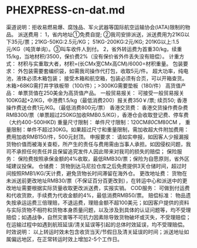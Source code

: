 
# PHEXPRESS-cn-dat.md

渠道说明：拒收易燃易爆、腐蚀品、军火武器等国际航空运输协会(IATA)限制的物品。
派送费用：	1，省内地址①免费自提; ②我司安排派送，派送费用为21KG以下35元/票；21KG-50KG:2.5元/KG；  51KG-200KG:2元/KG;    201KG以上:1.5元/KG（吨货单询）。③叫车收件人到付。
2，省外转运费为首重30/kg，续重15/kg，当地材积/3500，保价费2%（没有保价省外件丢失没有赔偿）。
计重方式：	材积与实重取大者，材积=(长CMⅹ宽CMⅹ高CM)/6000=材积重量。
包装要求：	外包装需要套编织袋，如需我司操作代打包，收取5元/件。
超大功率，纯电池，液体必须木箱包装；
接受木箱和航空箱，包装必须有合页，可以开箱查货。木箱>68KG需打井字铁板带（100/件）；>300KG需要垫板（180/件）
高货值产品：	单票货值在250美金为高货值产品。
一般贸易报关：	可接受一般贸易报关100KG起+2/KG，中港费1.5/kg（最低消费200）报关费350￥/票; 续页50; 香港操作费送仓费1元/KG。（最低消费800元/票）
香港交货费：	香港交货操作费杂费RMB300/票（单票超过250KG加收RMB0.5/KG），香港仓会收取登记费、停车费（大约400-500HKD)
重量尺寸限制：	单件尺寸限制：120CM*80CM*80CM ， 重量限制：单件不超过30KG。如果超过尺寸和重量限制，需加收超大件附加费用：费用加收RMB150/件，500元封顶。
申报要求：	请如实申报，如因客人少报漏报货物价值而被海关查柜，所产生的责任与费用需由当事人承担。如因侵权问题，我司不承担任何责任并且保留追究发件人因此带来对我司的损失的赔偿；
保险服务：	保险费按照承保金额的4%收取，最低RMB30/票；保险为自愿原则，省外区域建议投保。
仓储费：	货物到达马尼拉仓库之后免费提供3天仓储时间，超过时间按照RMB1/KG/天计费，避免货物长时间滞留在海外仓。
更改地址费：	货物在未派送前更改地址RMB30/票（不保证百分百更改到），在转运中心和派送中的更改地址需要根据实际货量收取更改派送费，实报实销。
COD服务：	可做到付运费和代收货款，手续费为代收金额的4%，最低消费RMB50/票。
赔偿标准：	物品遗失按承运运费三倍理赔，不退运费，理赔金额不超100美元；如因客户提供的资料与实际货物不相符和货物本身质量问题，以及涉及到具体的认证问题等，均不受理赔偿；如遇战争，自然灾害等不可抗力因素除导致货物破坏或灭失，不受理赔偿；在运输过程中如遇到航班延误/清关延误等引起的总体时效延误，均不受理赔偿。
时效说明：	以上转运时效未包含收货当天/节假日及清关延误的时间；派送地址如属偏远地区，在正常转运时效上增加2-5个工作日。
